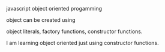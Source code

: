 javascript object oriented progamming

object can be created using 

 object literals,
 factory functions,
 constructor functions.
 

I am learning object oriented just using constructor functions.
